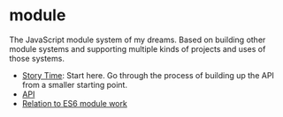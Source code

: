 # module

The JavaScript module system of my dreams. Based on building other module systems and supporting multiple kinds of projects and uses of those systems.

* [Story Time](https://github.com/jrburke/module/blob/master/docs/story-time.md): Start here. Go through the process of building up the API from a smaller starting point.
* [API](https://github.com/jrburke/module/blob/master/docs/api.md)
* [Relation to ES6 module work](https://github.com/jrburke/module/blob/master/docs/es-relation.md)
